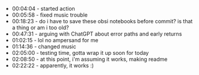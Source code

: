 - 00:04:04 - started action
- 00:05:58 - fixed music trouble
- 00:18:23 - do i have to save these obsi notebooks before commit? is that a thing or am i too old?
- 00:47:31 - arguing with ChatGPT about error paths and early returns
- 01:02:15 - lol no ampersand for me
- 01:14:36 - changed music
- 02:05:00 - testing time, gotta wrap it up soon for today
- 02:08:50 - at this point, i'm assuming it works, making readme
- 02:22:22 - apparently, it works :)